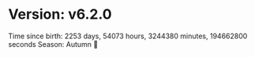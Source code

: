 # Version: v6.2.0
Time since birth: 2253 days, 54073 hours, 3244380 minutes, 194662800 seconds
Season: Autumn 🍁
